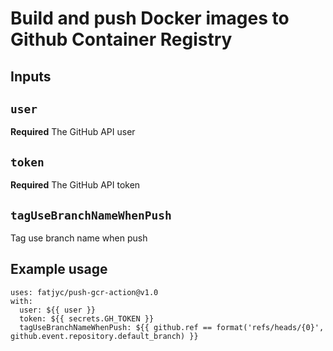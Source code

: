# Build and push Docker images to Github Container Registry

## Inputs

## `user`

**Required** The GitHub API user

## `token`

**Required** The GitHub API token

## `tagUseBranchNameWhenPush`
Tag use branch name when push

## Example usage
```
uses: fatjyc/push-gcr-action@v1.0
with:
  user: ${{ user }}
  token: ${{ secrets.GH_TOKEN }}
  tagUseBranchNameWhenPush: ${{ github.ref == format('refs/heads/{0}', github.event.repository.default_branch) }}
```